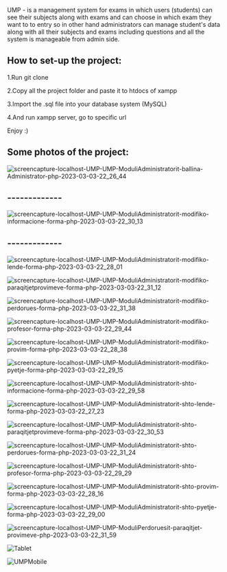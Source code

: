 UMP - is a management system for exams in which users (students) can see their subjects along with exams and can choose in which exam they want to to entry so in other hand administrators can manage student's data along with all their subjects and exams including questions and all the system is manageable from admin side.

## How to set-up the project:

1.Run git clone

2.Copy all the project folder and paste it to htdocs of xampp

3.Import the .sql file into your database system (MySQL)

4.And run xampp server, go to specific url

Enjoy :)

## Some photos of the project:

![screencapture-localhost-UMP-UMP-ModuliAdministratorit-ballina-Administrator-php-2023-03-03-22_26_44](https://user-images.githubusercontent.com/78311361/224149201-e626e549-1faf-4b9e-8de2-e32bc784477f.png)
## -------------
![screencapture-localhost-UMP-UMP-ModuliAdministratorit-modifiko-informacione-forma-php-2023-03-03-22_30_13](https://user-images.githubusercontent.com/78311361/224149219-eb82e76b-1860-4f93-8a72-dac3de69d3b6.png)
## -------------
![screencapture-localhost-UMP-UMP-ModuliAdministratorit-modifiko-lende-forma-php-2023-03-03-22_28_01](https://user-images.githubusercontent.com/78311361/224149230-7a6d36bd-0b8d-42fd-b670-1cf6622adf66.png)

![screencapture-localhost-UMP-UMP-ModuliAdministratorit-modifiko-paraqitjetprovimeve-forma-php-2023-03-03-22_31_12](https://user-images.githubusercontent.com/78311361/224149241-0a5c3182-bb03-4548-a1aa-1b617cdd253a.png)

![screencapture-localhost-UMP-UMP-ModuliAdministratorit-modifiko-perdorues-forma-php-2023-03-03-22_31_38](https://user-images.githubusercontent.com/78311361/224149245-b65ef30d-7230-4626-b0a2-7a5e82ae6344.png)

![screencapture-localhost-UMP-UMP-ModuliAdministratorit-modifiko-profesor-forma-php-2023-03-03-22_29_44](https://user-images.githubusercontent.com/78311361/224149254-3af9225f-b3ae-4945-9925-304a174c483b.png)

![screencapture-localhost-UMP-UMP-ModuliAdministratorit-modifiko-provim-forma-php-2023-03-03-22_28_38](https://user-images.githubusercontent.com/78311361/224149259-911f3314-819d-47b8-b5ff-589293974e2c.png)

![screencapture-localhost-UMP-UMP-ModuliAdministratorit-modifiko-pyetje-forma-php-2023-03-03-22_29_15](https://user-images.githubusercontent.com/78311361/224149268-d462a7db-e751-4ad9-9518-1493eba8a809.png)

![screencapture-localhost-UMP-UMP-ModuliAdministratorit-shto-informacione-forma-php-2023-03-03-22_29_58](https://user-images.githubusercontent.com/78311361/224149270-50ae4726-12d4-4dd6-a23d-fcf1b9e44399.png)

![screencapture-localhost-UMP-UMP-ModuliAdministratorit-shto-lende-forma-php-2023-03-03-22_27_23](https://user-images.githubusercontent.com/78311361/224149277-9056b21b-cc2e-46cd-9bdf-13c31248cb5d.png)

![screencapture-localhost-UMP-UMP-ModuliAdministratorit-shto-paraqitjetprovimeve-forma-php-2023-03-03-22_30_53](https://user-images.githubusercontent.com/78311361/224149283-bcbc6b38-d8a2-4ab4-9cac-ad58a31a3515.png)

![screencapture-localhost-UMP-UMP-ModuliAdministratorit-shto-perdorues-forma-php-2023-03-03-22_31_24](https://user-images.githubusercontent.com/78311361/224149288-4cde126f-8e53-4697-934e-fbcd927b0352.png)

![screencapture-localhost-UMP-UMP-ModuliAdministratorit-shto-profesor-forma-php-2023-03-03-22_29_29](https://user-images.githubusercontent.com/78311361/224149296-7f1f86a3-0b1c-41a4-a1ea-64f0af075432.png)

![screencapture-localhost-UMP-UMP-ModuliAdministratorit-shto-provim-forma-php-2023-03-03-22_28_16](https://user-images.githubusercontent.com/78311361/224149310-9f8aa76f-4215-4342-9073-671267b613e9.png)

![screencapture-localhost-UMP-UMP-ModuliAdministratorit-shto-pyetje-forma-php-2023-03-03-22_29_00](https://user-images.githubusercontent.com/78311361/224149315-a7033973-bf9f-45a2-a757-40b886ad9213.png)

![screencapture-localhost-UMP-UMP-ModuliPerdoruesit-paraqitjet-provimeve-php-2023-03-03-22_31_59](https://user-images.githubusercontent.com/78311361/224149323-46111b30-5606-4dab-a9ff-2fecd6bf9212.png)

![Tablet](https://user-images.githubusercontent.com/78311361/224149328-85577e14-45d0-4659-9c75-56f0de998973.png)

![UMPMobile](https://user-images.githubusercontent.com/78311361/224149331-f5106e7c-d20b-4522-9b69-dd087edbe8d4.png)
